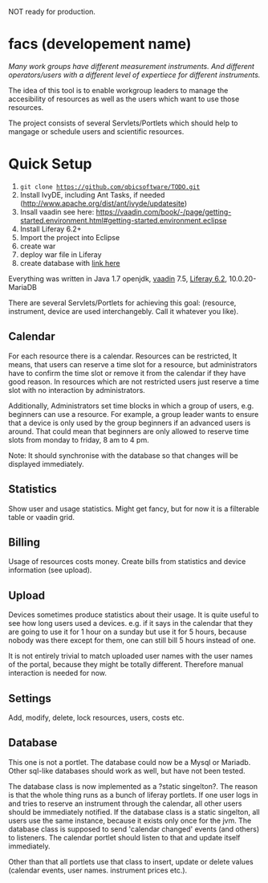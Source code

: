 NOT ready for production.

facs (developement name)
======
*Many work groups have different measurement instruments. And different
operators/users with a different level of expertiece for different instruments.*

The idea of this tool is to enable workgroup leaders to manage the
accesibility of resources as well as the users which want to use those
resources.

The project consists of several Servlets/Portlets which should help to mangage or schedule users and scientific resources.

Quick Setup
=====
1. <code>git clone https://github.com/qbicsoftware/TODO.git</code>
1. Install IvyDE, including Ant Tasks, if needed
   (http://www.apache.org/dist/ant/ivyde/updatesite)
1. Insall vaadin see here:
   https://vaadin.com/book/-/page/getting-started.environment.html#getting-started.environment.eclipse
1. Install Liferay 6.2+
1. Import the project into Eclipse
1. create war
1. deploy war file in Liferay
1. create database with [link here](https://github.com/qbicsoftware/TODO.git)


Everything was written in Java 1.7 openjdk, [vaadin](https://vaadin.com/hom://vaadin.com/home) 7.5, [Liferay 6.2](https://www.liferay.com/),
10.0.20-MariaDB

There are several Servlets/Portlets for achieving this goal:
(resource, instrument, device are used interchangebly. Call it whatever you
like).

Calendar
-----
For each resource there is a calendar.
Resources can be restricted, It means, that users can reserve a time slot for
a resource, but administrators have to confirm the time slot or remove
it from the calendar if they have good reason.
In resources which are not restricted users just reserve a time slot with no
interaction by administrators.

Additionally, Administrators set time blocks in which a group of users, e.g. beginners can use a resource.
For example, a group leader wants to ensure that a device is only used by the
group beginners if an advanced users is around. That could mean that beginners
are only allowed to reserve time slots from monday to
friday, 8 am to 4 pm.

Note: It should synchronise with the database so that changes will be displayed
immediately.


Statistics
-----
Show user and usage statistics. Might get fancy, but for now it is a filterable
table or vaadin grid.


Billing
-----
Usage of resources costs money. Create bills from statistics and device
information (see upload).



Upload
-----
Devices sometimes produce statistics about their usage. It is quite useful to
see how long users used a devices. e.g. if it says in the calendar that they are
going to use it for 1 hour on a sunday but use it for 5 hours, because nobody was there except for them, one can still bill 5 hours instead
of one.

It is not entirely trivial to match uploaded user names with the user names of
the portal, because they might be totally different. Therefore manual
interaction is needed for now.


Settings
-----
Add, modify, delete, lock resources, users, costs etc.



Database
-----
This one is not a portlet.
The database could now be a Mysql or Mariadb. Other sql-like databases should work
as well, but have not been tested.

The database class is now implemented as a ?static singelton?.
The reason is that the whole thing runs as a bunch of liferay portlets. 
If one user logs in and tries to reserve an instrument through the calendar,
all other users should be immediately notified. If the database class is a static
singelton, all users use the same instance, because it exists only once for the
jvm.
The database class is supposed to send 'calendar changed' events (and others) to listeners. The calendar portlet should listen to that and update itself
immediately.

Other than that all portlets use that class to insert, update or delete values (calendar events, user names. instrument prices etc.).



